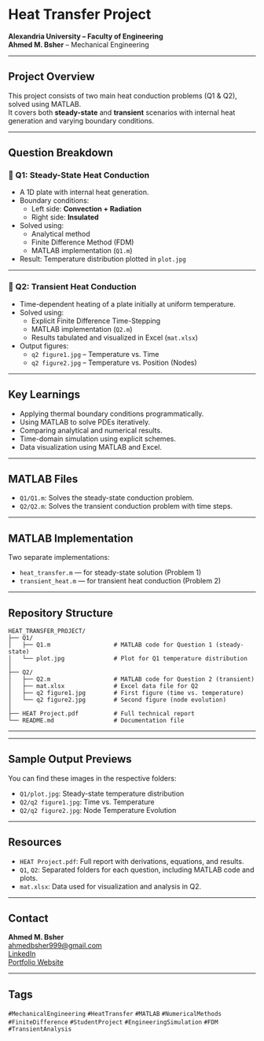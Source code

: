 #  Heat Transfer Project

 **Alexandria University – Faculty of Engineering**  
 **Ahmed M. Bsher** – Mechanical Engineering

---

##  Project Overview

This project consists of two main heat conduction problems (Q1 & Q2), solved using MATLAB.  
It covers both **steady-state** and **transient** scenarios with internal heat generation and varying boundary conditions.

---

##  Question Breakdown

### 🔹 Q1: Steady-State Heat Conduction

- A 1D plate with internal heat generation.
- Boundary conditions:
  - Left side: **Convection + Radiation**
  - Right side: **Insulated**
- Solved using:
  -  Analytical method
  -  Finite Difference Method (FDM)
  -  MATLAB implementation (`Q1.m`)
- Result: Temperature distribution plotted in `plot.jpg`

---

### 🔹 Q2: Transient Heat Conduction

- Time-dependent heating of a plate initially at uniform temperature.
- Solved using:
  -  Explicit Finite Difference Time-Stepping
  -  MATLAB implementation (`Q2.m`)
  -  Results tabulated and visualized in Excel (`mat.xlsx`)
- Output figures:  
  - `q2 figure1.jpg` – Temperature vs. Time  
  - `q2 figure2.jpg` – Temperature vs. Position (Nodes)

---

##  Key Learnings

- Applying thermal boundary conditions programmatically.
- Using MATLAB to solve PDEs iteratively.
- Comparing analytical and numerical results.
- Time-domain simulation using explicit schemes.
- Data visualization using MATLAB and Excel.

---

##  MATLAB Files

- `Q1/Q1.m`: Solves the steady-state conduction problem.
- `Q2/Q2.m`: Solves the transient conduction problem with time steps.

---

##  MATLAB Implementation

Two separate implementations:
- `heat_transfer.m` — for steady-state solution (Problem 1)
- `transient_heat.m` — for transient heat conduction (Problem 2)

---

##  Repository Structure

```
HEAT_TRANSFER_PROJECT/
├── Q1/
│   ├── Q1.m                  # MATLAB code for Question 1 (steady-state)
│   └── plot.jpg              # Plot for Q1 temperature distribution
│
├── Q2/
│   ├── Q2.m                  # MATLAB code for Question 2 (transient)
│   ├── mat.xlsx              # Excel data file for Q2
│   ├── q2 figure1.jpg        # First figure (time vs. temperature)
│   └── q2 figure2.jpg        # Second figure (node evolution)
│
├── HEAT Project.pdf          # Full technical report
└── README.md                 # Documentation file
```

---


---

##  Sample Output Previews

 You can find these images in the respective folders:

-  `Q1/plot.jpg`: Steady-state temperature distribution
-  `Q2/q2 figure1.jpg`: Time vs. Temperature
-  `Q2/q2 figure2.jpg`: Node Temperature Evolution

---

##  Resources

-  `HEAT Project.pdf`: Full report with derivations, equations, and results.
-  `Q1`, `Q2`: Separated folders for each question, including MATLAB code and plots.
-  `mat.xlsx`: Data used for visualization and analysis in Q2.

---

##  Contact

**Ahmed M. Bsher**  
 ahmedbsher999@gmail.com  
 [LinkedIn](https://www.linkedin.com/in/ahmed-bsher-921242232/)  
 [Portfolio Website](https://ahmedbsher.github.io/My-Portfolio/)

---

##  Tags

`#MechanicalEngineering` `#HeatTransfer` `#MATLAB` `#NumericalMethods`  
`#FiniteDifference` `#StudentProject` `#EngineeringSimulation` `#FDM` `#TransientAnalysis`
